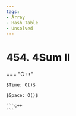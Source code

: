 ```yaml
---
tags:
- Array
- Hash Table
- Unsolved
---
```



# 454. 4Sum II

=== "C++"

    $Time: O()$

    $Space: O()$

    ```c++
    ```